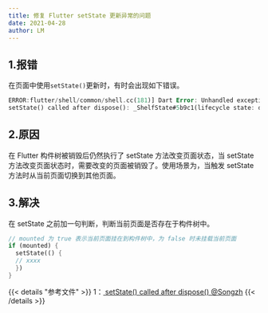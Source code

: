 ```yaml
---
title: 修复 Flutter setState 更新异常的问题
date: 2021-04-28
author: LM
---
```


## 1.报错

在页面中使用`setState()`更新时，有时会出现如下错误。

```dart
ERROR:flutter/shell/common/shell.cc(181)] Dart Error: Unhandled exception:
setState() called after dispose(): _ShelfState#5b9c1(lifecycle state: defunct, not mounted)
```

## 2.原因

在 Flutter 构件树被销毁后仍然执行了 setState 方法改变页面状态，当 setState 方法改变页面状态时，需要改变的页面被销毁了。使用场景为，当触发 setState 方法时从当前页面切换到其他页面。

## 3.解决

在 setState 之前加一句判断，判断当前页面是否存在于构件树中。

```dart
// mounted 为 true 表示当前页面挂在到构件树中，为 false 时未挂载当前页面
if (mounted) {
  setState(() {
  // xxxx
  })
}
```

{{< details "参考文件" >}} 
1：[ setState() called after dispose() @Songzh](https://www.jianshu.com/p/9e3bd870d292)
{{< /details >}}